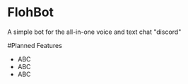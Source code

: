 # FlohBot
A simple bot for the all-in-one voice and text chat "discord"

#Planned Features
- ABC
- ABC
- ABC
